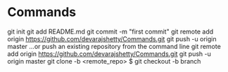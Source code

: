 # Commands
git init
git add README.md
git commit -m "first commit"
git remote add origin https://github.com/devarajshetty/Commands.git
git push -u origin master
…or push an existing repository from the command line
git remote add origin https://github.com/devarajshetty/Commands.git
git push -u origin master
git clone -b <branch> <remote_repo>
$ git checkout -b branch
